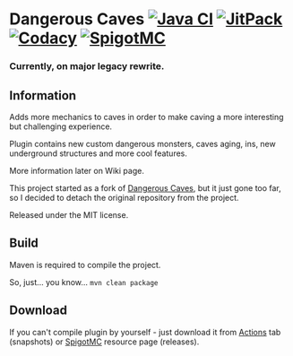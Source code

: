 # Dangerous Caves [![Java CI](https://github.com/imDaniX/Dangerous-Caves-2/workflows/Java%20CI/badge.svg)](https://github.com/imDaniX/Dangerous-Caves-2/actions) [![JitPack](https://jitpack.io/v/imDaniX/Dangerous-Caves-2.svg)](https://jitpack.io/#imDaniX/Dangerous-Caves-2) [![Codacy](https://app.codacy.com/project/badge/Grade/0488bef8e70741eca3087fc3c728096a)](https://app.codacy.com/gh/imDaniX/Dangerous-Caves-2/) [![SpigotMC](https://img.shields.io/badge/dynamic/json?label=SpigotMC&cacheSeconds=21600&style=flat&color=brightgree&query=%24.rating.average&url=http%3A%2F%2Fapi.spiget.org%2Fv2%2Fresources%2F76212)](https://www.spigotmc.org/resources/76212/)

### Currently, on major legacy rewrite.

## Information
Adds more mechanics to caves in order to make caving a more interesting but challenging experience.

Plugin contains new custom dangerous monsters, caves aging, ins, new underground structures and more cool features.

More information later on Wiki page.

This project started as a fork of [Dangerous Caves](https://github.com/Evil-Lootlye/dangerous-caves), but it just gone too far, so I decided to detach the original repository from the project.

Released under the MIT license.

## Build
Maven is required to compile the project.

So, just... you know... `mvn clean package`

## Download
If you can't compile plugin by yourself - just download it from [Actions](https://github.com/imDaniX/Dangerous-Caves-2/actions) tab (snapshots) or [SpigotMC](https://www.spigotmc.org/resources/76212/) resource page (releases).
